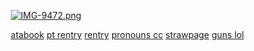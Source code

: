 ⠀⠀⠀[![IMG-9472.png](https://i.postimg.cc/qM5sRP9v/IMG-9472.png)](https://postimg.cc/Mv1M3F6C)

⠀⠀⠀[atabook](https://4saken.atabook.org) [pt rentry](https://rentry.co/babble) [rentry](https://rentry.co/promised) [pronouns cc](https://pronouns.cc/@betrayed) [strawpage](https://adores.straw.page) [guns lol](https://guns.lol/2time)


<!---
peerlessparamour/peerlessparamour is a ✨ special ✨ repository because its `README.md` (this file) appears on your GitHub profile.
You can click the Preview link to take a look at your changes.
--->
